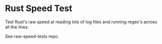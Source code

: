 # Rust Speed Test

Test Rust's raw speed at reading lots of log files and running regex's across all the lines.

See raw-speed-tests repo.
